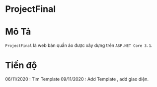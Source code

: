 # ProjectFinal
# Mô Tả 
 
`ProjectFinal` là web bán quần áo được xây dựng trên ` ASP.NET Core 3.1 `.


# Tiến độ 
06/11/2020 : Tìm Template
09/11/2020 : Add Template , add giao diện.
